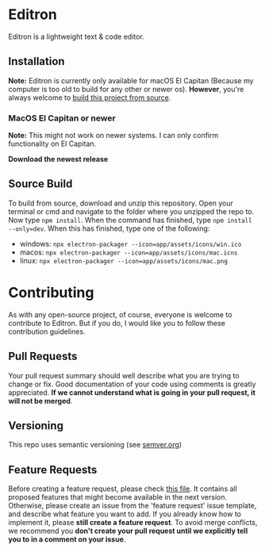 # Editron
Editron is a lightweight text & code editor.

## Installation
**Note:** Editron is currently only available for macOS El Capitan (Because my computer is too old to build for any other or newer os). **However**, you're always welcome to [build this project from source](#source-build).

### MacOS El Capitan or newer
**Note:** This might not work on newer systems. I can only confirm functionality on El Capitan.

**Download the newest release**

## Source Build
To build from source, download and unzip this repository. Open your terminal or cmd and navigate to the folder where you unzipped the repo to. Now type ```npm install```. When the command has finished, type ```npm install --only=dev```. When this has finished, type one of the following:
- windows: ```npx electron-packager --icon=app/assets/icons/win.ico```
- macos: ```npx electron-packager --icon=app/assets/icons/mac.icns```
- linux: ```npx electron-packager --icon=app/assets/icons/mac.png```

# Contributing
As with any open-source project, of course, everyone is welcome to contribute to Editron. But if you do, I would like you to follow these contribution guidelines.

## Pull Requests
Your pull request summary should well describe what you are trying to change or fix. Good documentation of your code using comments is greatly appreciated. **If we cannot understand what is going in your pull request, it will not be merged**.

## Versioning
This repo uses semantic versioning (see [semver.org](https://semver.org))

## Feature Requests
Before creating a feature request, please check [this file](/codemaster138/editron/blob/master/changelogs/v.next-proposed.md). It contains all proposed features that might become available in the next version. Otherwise, please create an issue from the 'feature request' issue template, and describe what feature you want to add. If you already know how to implement it, please **still create a feature request**. To avoid merge conflicts, we recommend you **don't create your pull request until we explicitly tell you to in a comment on your issue**.